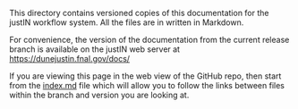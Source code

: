 This directory contains versioned copies of this documentation for the 
justIN workflow system. All the files are in written in Markdown.

For convenience, the version of the documentation from the 
current release branch is available on the justIN web server at
https://dunejustin.fnal.gov/docs/

If you are viewing this page in the web view of the GitHub repo, then
start from the [index.md](index.md) file which will allow you to follow the
links between files within the branch and version you are looking at.
